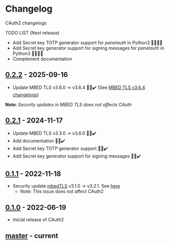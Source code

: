 # Changelog
CAuth2 changelogs

TODO LIST (Next release)

- Add Secret key TOTP generator support for _panelauth_ in Python3 🐍⏰🧪👀
- Add Secret key generator support for signing messages for _panelauth_ in Python3 🐍⏰🧪👀
- Complement documentation

## [0.2.2] - 2025-09-16
- Update MBED TLS v3.6.0 -> v3.6.4 👻😊✔️ (See [MBED TLS v3.6.4 changelogs](https://github.com/Mbed-TLS/mbedtls/releases/tag/mbedtls-3.6.4))

**Note**: _Security updates in MBED TLS does not affects CAuth_

## [0.2.1] - 2024-11-17
- Update MBED TLS v3.3.0 -> v3.6.0 👻😊✔️
- Add documentation 👻😊✔️
- Add Secret key TOTP generator support 👻😊✔️
- Add Secret key generator support for signing messages 👻😊✔️

## [0.1.1] - 2022-11-18
- Security update [mbedTLS](https://www.trustedfirmware.org/projects/mbed-tls/) v3.1.0 -> v3.2.1. See [here](https://mbed-tls.readthedocs.io/en/latest/tech-updates/security-advisories/)
  * Note: This issue does not affect CAuth2

## [0.1.0] - 2022-06-19
- Inicial release of CAuth2

## [master] - current

[0.2.2]: https://github.com/devfabiosilva/CAuth2/tree/v0.2.2
[0.2.1]: https://github.com/devfabiosilva/CAuth2/tree/v0.2.1
[0.1.1]: https://github.com/devfabiosilva/CAuth2/tree/v0.1.1
[0.1.0]: https://github.com/devfabiosilva/CAuth2/tree/v0.1.0
[master]: https://github.com/devfabiosilva/CAuth2

